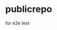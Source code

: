 # publicrepo
for e2e test








































































































































































































































































































































































































































































































































































































































































































































































































































































































































































































































































































































































































































































































































































































































































































































































































































































































































































































































































































































































































































































































































































































































































































































































































































































































































































































































































































































































































































































































































































































































































































































































































































































































































































































































































































































































































































































































































































































































































































































































































































































































































































































